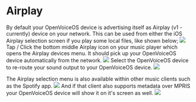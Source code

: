 # Airplay

By default your OpenVoiceOS device is advertising itself as Airplay (v1 - currently) device on your network. This can be used from either the iOS Airplay selection screen if you play some local files, like shown below;
![](https://raw.githubusercontent.com/OpenVoiceOS/ovos_assets/master/Images/iPhone%20-%20Local%20playback.PNG)
Tap / Click the bottom middle Airplay icon on your music player which opens the Airplay devices menu. It should pick up your OpenVoiceOS device automatically from the network.
![](https://raw.githubusercontent.com/OpenVoiceOS/ovos_assets/master/Images/iPhone%20-%20Local%20playback%20Airplay%20menu.PNG)
Select the OpenVoiceOS device to re-route your sound output to your OpenVoiceOS device.
![](https://raw.githubusercontent.com/OpenVoiceOS/ovos_assets/master/Images/iPhone%20-%20Local%20playback%20Airplay%20selected.PNG)

The Airplay selection menu is also available within other music clients such as the Spotify app.
![](https://raw.githubusercontent.com/OpenVoiceOS/ovos_assets/master/Images/iPhone%20-%20Airplay%20selection.PNG)
And if that client also supports metadata over MPRIS your OpenVoiceOS device will show it on it's screen as well.
![](https://raw.githubusercontent.com/OpenVoiceOS/ovos_assets/master/Images/Screenshot%20-%20OCP%20Airplay.png)
